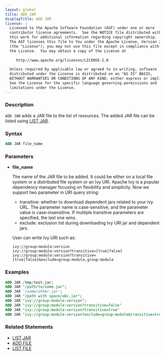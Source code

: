 ```yaml
---
layout: global
title: ADD JAR
displayTitle: ADD JAR
license: |
  Licensed to the Apache Software Foundation (ASF) under one or more
  contributor license agreements.  See the NOTICE file distributed with
  this work for additional information regarding copyright ownership.
  The ASF licenses this file to You under the Apache License, Version 2.0
  (the "License"); you may not use this file except in compliance with
  the License.  You may obtain a copy of the License at
 
     http://www.apache.org/licenses/LICENSE-2.0
 
  Unless required by applicable law or agreed to in writing, software
  distributed under the License is distributed on an "AS IS" BASIS,
  WITHOUT WARRANTIES OR CONDITIONS OF ANY KIND, either express or implied.
  See the License for the specific language governing permissions and
  limitations under the License.
---
```


### Description

`ADD JAR` adds a JAR file to the list of resources. The added JAR file can be listed using [LIST JAR](sql-ref-syntax-aux-resource-mgmt-list-jar.html).

### Syntax

```sql
ADD JAR file_name
```

### Parameters

* **file_name**

    The name of the JAR file to be added. It could be either on a local file system or a distributed file system or an Ivy URI.
    Apache Ivy is a popular dependency manager focusing on flexibility and simplicity. Now we support two parameter in URI query string:

     * transitive: whether to download dependent jars related to your ivy URL. The parameter name is case-sensitive, and the parameter value is case-insensitive. If multiple transitive parameters are specified, the last one wins.
     * exclude: exclusion list during downloading Ivy URI jar and dependent jars.

    User can write Ivy URI such as:

      ivy://group:module:version
      ivy://group:module:version?transitive=[true|false]
      ivy://group:module:version?transitive=[true|false]&exclude=group:module,group:module
        
### Examples

```sql
ADD JAR /tmp/test.jar;
ADD JAR "/path/to/some.jar";
ADD JAR '/some/other.jar';
ADD JAR "/path with space/abc.jar";
ADD JAR "ivy://group:module:version";
ADD JAR "ivy://group:module:version?transitive=false"
ADD JAR "ivy://group:module:version?transitive=true"
ADD JAR "ivy://group:module:version?exclude=group:module&transitive=true"
```

### Related Statements

* [LIST JAR](sql-ref-syntax-aux-resource-mgmt-list-jar.html)
* [ADD FILE](sql-ref-syntax-aux-resource-mgmt-add-file.html)
* [LIST FILE](sql-ref-syntax-aux-resource-mgmt-list-file.html)
